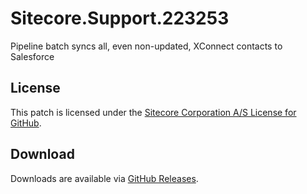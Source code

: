 # Sitecore.Support.223253
Pipeline batch syncs all, even non-updated, XConnect contacts to Salesforce

## License  
This patch is licensed under the [Sitecore Corporation A/S License for GitHub](https://github.com/sitecoresupport/Sitecore.Support.223253/blob/master/LICENSE).  

## Download  
Downloads are available via [GitHub Releases](https://github.com/sitecoresupport/Sitecore.Support.223253/releases).  
